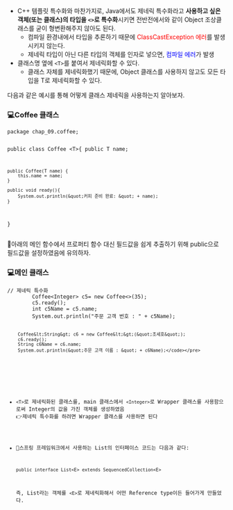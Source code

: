 <ul>
<li>C++ 템플릿 특수화와 마찬가지로, Java에서도 제네릭 특수화라고 <strong>사용하고 싶은 객체(또는 클래스)의 타입을 <code>&lt;&gt;</code>로 특수화</strong>시키면 전반전에서와 같이 Object 조상클래스를 굳이 형변환해주지 않아도 된다.<ul>
<li>컴파일 환경내에서 타입을 추론하기 때문에 <span style="color: red;">ClassCastException 에러</span>를 발생시키지 않는다.</li>
<li>제네릭 타입이 아닌 다른 타입의 객체를 인자로 넣으면, <span style="color: blue;">컴파일 에러</span>가 발생</li>
</ul>
</li>
<li>클래스명 옆에 <code>&lt;T&gt;</code>를 붙여서 제네릭화할 수 있다.<ul>
<li>클래스 자체를 제네릭화했기 때문에, Object 클래스를 사용하지 않고도 모든 타입을 T로 제네릭화할 수 있다.</li>
</ul>
</li>
</ul>
<p>다음과 같은 예시를 통해 어떻게 클래스 제네릭을 사용하는지 알아보자.</p>
<h3 id="💻coffee-클래스">💻Coffee 클래스</h3>
<pre><code class="language-java">package chap_09.coffee;

public class Coffee &lt;T&gt;{
    public T name;

    public Coffee(T name) {
        this.name = name;
    }

    public void ready(){
        System.out.println(&quot;커피 준비 완료: &quot; + name);
    }
}</code></pre>
<p>🙏아래의 메인 함수에서 프로퍼티 함수 대신 필드값을 쉽게 추출하기 위해 public으로 필드값을 설정하였음에 유의하자.</p>
<h3 id="💻메인-클래스">💻메인 클래스</h3>
<pre><code class="language-java">// 제네릭 특수화
        Coffee&lt;Integer&gt; c5= new Coffee&lt;&gt;(35);
        c5.ready();
        int c5Name = c5.name;
        System.out.println(&quot;주문 고객 번호 : &quot; + c5Name);

        Coffee&lt;String&gt; c6 = new Coffee&lt;&gt;(&quot;조세호&quot;);
        c6.ready();
        String c6Name = c6.name;
        System.out.println(&quot;주문 고객 이름 : &quot; + c6Name);</code></pre>
<p><img alt="" src="https://velog.velcdn.com/images/csj0209/post/e36f33c3-cad8-4da3-a7b5-4df94c1c372f/image.png" /></p>
<ul>
<li><p><code>&lt;T&gt;</code>로 제네릭화된 클래스를, main 클래스에서 <code>&lt;Integer&gt;</code>로 Wrapper 클래스를 사용함으로써 Integer의 값을 가진 객체를 생성하였음 
👉제네릭 특수화를 하려면 Wrapper 클래스를 사용하면 된다</p>
</li>
<li><p>🔎스프링 프레임워크에서 사용하는 List의 인터페이스 코드는 다음과 같다:</p>
<pre><code class="language-java">public interface List&lt;E&gt; extends SequencedCollection&lt;E&gt;</code></pre>
<p>즉, List라는 객체를 <code>&lt;E&gt;</code>로 제네릭화해서 어떤 Reference type이든 들어가게 만들었다.</p>
</li>
</ul>